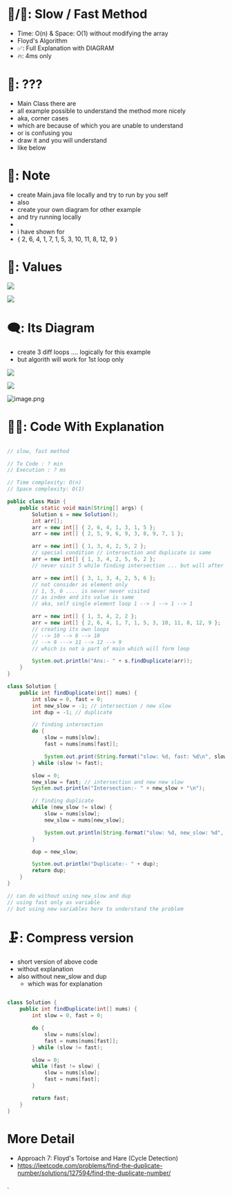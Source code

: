 # 🐢/🐇: Slow / Fast Method
- Time: O(n) & Space: O(1) without modifying the array
- Floyd's Algorithm
- ✅: Full Explanation with DIAGRAM
- 🔥: 4ms only

# 🤔: ???

- Main Class there are
- all example possible to understand the method more nicely
- aka, corner cases
- which are because of which you are unable to understand
- or is confusing you
- draw it and you will understand
- like below

# 📒: Note

- create Main.java file locally and try to run by you self
- also
- create your own diagram for other example
- and try running locally
-
- i have shown for
- { 2, 6, 4, 1, 7, 1, 5, 3, 10, 11, 8, 12, 9 }

# 🔢: Values

![](https://assets.leetcode.com/users/images/086348d3-69be-416a-8fff-24d1b47d4c81_1673250562.5988944.png)

![](https://assets.leetcode.com/users/images/21cd76aa-f16e-4451-a389-f5c9c2bedea9_1673251563.3783538.png)

# 🗨️: Its Diagram

- create 3 diff loops .... logically for this example
- but algorith will work for 1st loop only


![](https://assets.leetcode.com/users/images/a977cd64-6097-4cfc-b808-f5721ae42bab_1673252033.228035.png)

![](https://assets.leetcode.com/users/images/cd2b7936-56e2-4a89-a77b-36e1de87786c_1673252265.003069.png)

![image.png](https://assets.leetcode.com/users/images/f5752e75-0409-4696-838a-fd7718b7849a_1673252574.755807.png)


# 👨‍💻: Code With Explanation

```java

// slow, fast method

// To Code : ? min
// Execution : ? ms

// Time complexity: O(n)
// Space complexity: O(1)

public class Main {
	public static void main(String[] args) {
		Solution s = new Solution();
		int arr[];
		arr = new int[] { 2, 6, 4, 1, 3, 1, 5 };
		arr = new int[] { 2, 5, 9, 6, 9, 3, 8, 9, 7, 1 };

		arr = new int[] { 1, 3, 4, 2, 5, 2 };
        // special condition // intersection and duplicate is same
		arr = new int[] { 1, 3, 4, 2, 5, 6, 2 };
        // never visit 5 while finding intersection ... but will after

		arr = new int[] { 3, 1, 3, 4, 2, 5, 6 };
		// not consider as element only
		// 1, 5, 6 .... is never never visited
		// as index and its value is same
		// aka, self single element loop 1 --> 1 --> 1 --> 1

		arr = new int[] { 1, 3, 4, 2, 2 };
		arr = new int[] { 2, 6, 4, 1, 7, 1, 5, 3, 10, 11, 8, 12, 9 };
		// creating its own loops
		// --> 10 --> 8 --> 10
		// --> 9 ---> 11 --> 12 --> 9
		// which is not a part of main which will form loop

		System.out.println("Ans:- " + s.findDuplicate(arr));
	}
}

class Solution {
	public int findDuplicate(int[] nums) {
		int slow = 0, fast = 0;
		int new_slow = -1; // intersection / new slow
		int dup = -1; // duplicate

        // finding intersection
		do {
			slow = nums[slow];
			fast = nums[nums[fast]];

			System.out.print(String.format("slow: %d, fast: %d\n", slow, fast));
		} while (slow != fast);

		slow = 0;
		new_slow = fast; // intersection and new new slow
		System.out.println("Intersection:- " + new_slow + "\n");

        // finding duplicate
		while (new_slow != slow) {
			slow = nums[slow];
			new_slow = nums[new_slow];

			System.out.println(String.format("slow: %d, new_slow: %d", slow, new_slow));
		}

		dup = new_slow;

		System.out.println("Duplicate:- " + dup);
		return dup;
	}
}

// can do without using new_slow and dup
// using fast only as variable
// but using new variables here to understand the problem


```

# 🗜️: Compress version

- short version of above code
- without explanation
- also without new_slow and dup
    - which was for explanation

```java

class Solution {
	public int findDuplicate(int[] nums) {
		int slow = 0, fast = 0;

		do {
			slow = nums[slow];
			fast = nums[nums[fast]];
		} while (slow != fast);

		slow = 0;
		while (fast != slow) {
			slow = nums[slow];
			fast = nums[fast];
		}

		return fast;
	}
}


```

# More Detail

- Approach 7: Floyd's Tortoise and Hare (Cycle Detection)
- https://leetcode.com/problems/find-the-duplicate-number/solutions/127594/find-the-duplicate-number/


.
